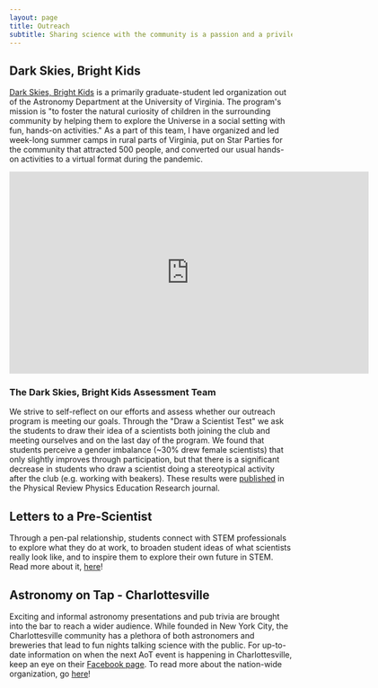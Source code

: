 ```yaml
---
layout: page
title: Outreach
subtitle: Sharing science with the community is a passion and a privilege. Below are various organizations and projects I have been involved with over the years.
---
```


## Dark Skies, Bright Kids

[Dark Skies, Bright Kids](https://darkskiesbrightkids.com) is a primarily graduate-student led organization out of the Astronomy Department at the University of Virginia. The program's mission is "to foster the natural curiosity of children in the surrounding community by helping them to explore the Universe in a social setting with fun, hands-on activities." As a part of this team, I have organized and led week-long summer camps in rural parts of Virginia, put on Star Parties for the community that attracted 500 people, and converted our usual hands-on activities to a virtual format during the pandemic. 

<div class = "videoWrapper">
<iframe width="640" height="360" src="https://www.youtube.com/embed/kaVYiUD7JwA" title="YouTube video player" frameborder="0" allow="accelerometer; autoplay; clipboard-write; encrypted-media; gyroscope; picture-in-picture" allowfullscreen></iframe>
  </div>

### The Dark Skies, Bright Kids Assessment Team

We strive to self-reflect on our efforts and assess whether our outreach program is meeting our goals. Through the "Draw a Scientist Test" we ask the students to draw their idea of a scientists both joining the club and meeting ourselves and on the last day of the program. We found that students perceive a gender imbalance (~30% drew female scientists) that only slightly improves through participation, but that there is a significant decrease in students who draw a scientist doing a stereotypical activity after the club (e.g. working with beakers). These results were [published](https://journals.aps.org/prper/abstract/10.1103/PhysRevPhysEducRes.16.010131) in the Physical Review Physics Education Research journal.

## Letters to a Pre-Scientist

Through a pen-pal relationship, students connect with STEM professionals to explore what they do at work, to broaden student ideas of what scientists really look like, and to inspire them to explore their own future in STEM. Read more about it, [here](https://prescientist.org/about-us/)!

## Astronomy on Tap - Charlottesville

Exciting and informal astronomy presentations and pub trivia are brought into the bar to reach a wider audience. While founded in New York City, the Charlottesville community has a plethora of both astronomers and breweries that lead to fun nights talking science with the public. For up-to-date information on when the next AoT event is happening in Charlottesville, keep an eye on their [Facebook page](https://www.facebook.com/pg/aotcville/posts/?ref=page_internal). To read more about the nation-wide organization, go [here](https://astronomyontap.org/)!
